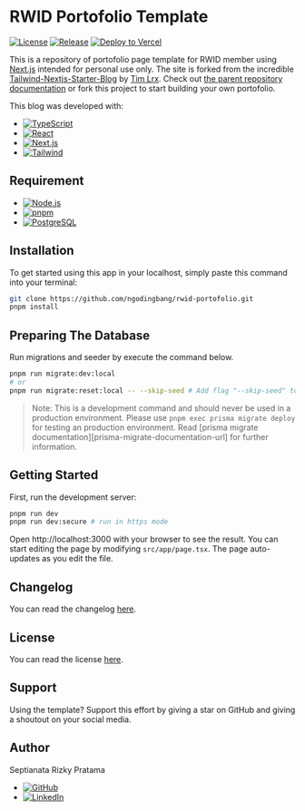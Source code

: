 # RWID Portofolio Template

[![License](https://badgen.net/github/license/ngodingbang/rwid-portofolio "License")](LICENSE.md)
[![Release](https://badgen.net/github/release/ngodingbang/rwid-portofolio "Release")](https://github.com/ngodingbang/rwid-portofolio/releases)
[![Deploy to Vercel](https://github.com/ngodingbang/rwid-portofolio/actions/workflows/main.yml/badge.svg "Deploy to Vercel")](https://github.com/ngodingbang/rwid-portofolio/actions/workflows/main.yml)

This is a repository of portofolio page template for RWID member using [Next.js](https://nextjs.org) intended for personal use only. The site is forked from the incredible [Tailwind-Nextjs-Starter-Blog](https://github.com/timlrx/tailwind-nextjs-starter-blog) by [Tim Lrx](https://github.com/timlrx). Check out [the parent repository documentation](https://github.com/timlrx/tailwind-nextjs-starter-blog/blob/main/README.md) or fork this project to start building your own portofolio.

This blog was developed with:

- [![TypeScript](https://img.shields.io/badge/TypeScript_5.6.2-007ACC?style=for-the-badge&logo=typescript&logoColor=white "TypeScript")](https://www.typescriptlang.org)
- [![React](https://img.shields.io/badge/React_18.3.1-20232A?style=for-the-badge&logo=react&logoColor=61DAFB "React")](https://react.dev)
- [![Next.js](https://img.shields.io/badge/nextjs_14.2.12-000000?style=for-the-badge&logo=next.js&logoColor=white "Next.js")](https://nextjs.org)
- [![Tailwind](https://img.shields.io/badge/Tailwind_CSS_3.4.12-38B2AC?style=for-the-badge&logo=tailwind-css&logoColor=white "Tailwind")](https://tailwindcss.com)

## Requirement

- [![Node.js](https://img.shields.io/badge/Node.js_22.11.0-43853D?style=for-the-badge&logo=node.js&logoColor=white "Node.js")](https://nodejs.org)
- [![pnpm](https://img.shields.io/badge/pnpm_9.14.1-F69220?style=for-the-badge&logo=pnpm&logoColor=white "pnpm")](https://pnpm.io)
- [![PostgreSQL](https://img.shields.io/badge/PostgreSQL_17.0-316192?style=for-the-badge&logo=postgresql&logoColor=white "PostgreSQL")](https://www.postgresql.org)

## Installation

To get started using this app in your localhost, simply paste this command into your terminal:

```bash
git clone https://github.com/ngodingbang/rwid-portofolio.git
pnpm install
```

## Preparing The Database

Run migrations and seeder by execute the command below.

```bash
pnpm run migrate:dev:local
# or
pnpm run migrate:reset:local -- --skip-seed # Add flag "--skip-seed" to run the migration without seeding and flag "--source_path=YOUR_ENV_PATH" to change the default .env path value.
```

> Note: This is a development command and should never be used in a production environment. Please use `pnpm exec prisma migrate deploy` for testing an production environment. Read [prisma migrate documentation][prisma-migrate-documentation-url] for further information.

## Getting Started

First, run the development server:

```bash
pnpm run dev
pnpm run dev:secure # run in https mode
```

Open http://localhost:3000 with your browser to see the result. You can start editing the page by modifying `src/app/page.tsx`. The page auto-updates as you edit the file.

## Changelog

You can read the changelog [here](CHANGELOG.md).

## License

You can read the license [here](LICENSE.md).

## Support

Using the template? Support this effort by giving a star on GitHub and giving a shoutout on your social media.

## Author

Septianata Rizky Pratama

- [![GitHub](https://img.shields.io/badge/GitHub-100000?style=for-the-badge&logo=github&logoColor=white "GitHub")](https://github.com/ianriizky)
- [![LinkedIn](https://img.shields.io/badge/LinkedIn-white?style=for-the-badge&logo=linkedin&colorB=0a66c2 "LinkedIn")](https://www.linkedin.com/in/ianrizky)
